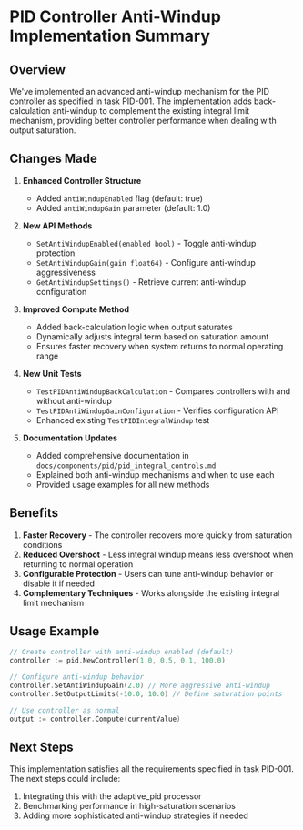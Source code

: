 # PID Controller Anti-Windup Implementation Summary

## Overview

We've implemented an advanced anti-windup mechanism for the PID controller as specified in task PID-001. The implementation adds back-calculation anti-windup to complement the existing integral limit mechanism, providing better controller performance when dealing with output saturation.

## Changes Made

1. **Enhanced Controller Structure**
   - Added `antiWindupEnabled` flag (default: true)
   - Added `antiWindupGain` parameter (default: 1.0)

2. **New API Methods**
   - `SetAntiWindupEnabled(enabled bool)` - Toggle anti-windup protection
   - `SetAntiWindupGain(gain float64)` - Configure anti-windup aggressiveness
   - `GetAntiWindupSettings()` - Retrieve current anti-windup configuration

3. **Improved Compute Method**
   - Added back-calculation logic when output saturates
   - Dynamically adjusts integral term based on saturation amount
   - Ensures faster recovery when system returns to normal operating range

4. **New Unit Tests**
   - `TestPIDAntiWindupBackCalculation` - Compares controllers with and without anti-windup
   - `TestPIDAntiWindupGainConfiguration` - Verifies configuration API
   - Enhanced existing `TestPIDIntegralWindup` test

5. **Documentation Updates**
   - Added comprehensive documentation in `docs/components/pid/pid_integral_controls.md`
   - Explained both anti-windup mechanisms and when to use each
   - Provided usage examples for all new methods

## Benefits

1. **Faster Recovery** - The controller recovers more quickly from saturation conditions
2. **Reduced Overshoot** - Less integral windup means less overshoot when returning to normal operation
3. **Configurable Protection** - Users can tune anti-windup behavior or disable it if needed
4. **Complementary Techniques** - Works alongside the existing integral limit mechanism

## Usage Example

```go
// Create controller with anti-windup enabled (default)
controller := pid.NewController(1.0, 0.5, 0.1, 100.0)

// Configure anti-windup behavior
controller.SetAntiWindupGain(2.0) // More aggressive anti-windup
controller.SetOutputLimits(-10.0, 10.0) // Define saturation points

// Use controller as normal
output := controller.Compute(currentValue)
```

## Next Steps

This implementation satisfies all the requirements specified in task PID-001. The next steps could include:

1. Integrating this with the adaptive_pid processor
2. Benchmarking performance in high-saturation scenarios
3. Adding more sophisticated anti-windup strategies if needed
